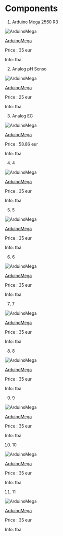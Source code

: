 # Components

1. Arduino Mega 2560 R3

![ArduinoMega](https://github.com/tsomilios/Dipl/blob/main/Fwto/Arduino%20Mega%202560%20R3.png)

[ArduinoMega](https://store.arduino.cc/products/arduino-mega-2560-rev3)

Price : 35 eur

Info: tba

2. Analog pH Senso


![ArduinoMega](https://github.com/tsomilios/Dipl/blob/main/Fwto/pH%20sensor.png)

[ArduinoMega](https://store.arduino.cc/products/gravity-analog-ph-sensor-meter-kit)

Price : 25 eur

Info: tba


3. Analog EC


![ArduinoMega](https://github.com/tsomilios/Dipl/blob/main/Fwto/EC%20sensor.png)

[ArduinoMega](https://store.arduino.cc/products/gravity-analog-electrical-conductivity-sensor-meter-for-arduino)

Price : 58.86 eur

Info: tba

4. 4


![ArduinoMega](https://github.com/tsomilios/Dipl/blob/main/Fwto/Arduino%20Mega%202560%20R3.png)

[ArduinoMega](https://store.arduino.cc/products/arduino-mega-2560-rev3)

Price : 35 eur

Info: tba

5. 5


![ArduinoMega](https://github.com/tsomilios/Dipl/blob/main/Fwto/Arduino%20Mega%202560%20R3.png)

[ArduinoMega](https://store.arduino.cc/products/arduino-mega-2560-rev3)

Price : 35 eur

Info: tba

6. 6


![ArduinoMega](https://github.com/tsomilios/Dipl/blob/main/Fwto/Arduino%20Mega%202560%20R3.png)

[ArduinoMega](https://store.arduino.cc/products/arduino-mega-2560-rev3)

Price : 35 eur

Info: tba

7. 7


![ArduinoMega](https://github.com/tsomilios/Dipl/blob/main/Fwto/Arduino%20Mega%202560%20R3.png)

[ArduinoMega](https://store.arduino.cc/products/arduino-mega-2560-rev3)

Price : 35 eur

Info: tba

8. 8


![ArduinoMega](https://github.com/tsomilios/Dipl/blob/main/Fwto/Arduino%20Mega%202560%20R3.png)

[ArduinoMega](https://store.arduino.cc/products/arduino-mega-2560-rev3)

Price : 35 eur

Info: tba

9. 9


![ArduinoMega](https://github.com/tsomilios/Dipl/blob/main/Fwto/Arduino%20Mega%202560%20R3.png)

[ArduinoMega](https://store.arduino.cc/products/arduino-mega-2560-rev3)

Price : 35 eur

Info: tba

10. 10


![ArduinoMega](https://github.com/tsomilios/Dipl/blob/main/Fwto/Arduino%20Mega%202560%20R3.png)

[ArduinoMega](https://store.arduino.cc/products/arduino-mega-2560-rev3)

Price : 35 eur

Info: tba

11. 11


![ArduinoMega](https://github.com/tsomilios/Dipl/blob/main/Fwto/Arduino%20Mega%202560%20R3.png)

[ArduinoMega](https://store.arduino.cc/products/arduino-mega-2560-rev3)

Price : 35 eur

Info: tba

